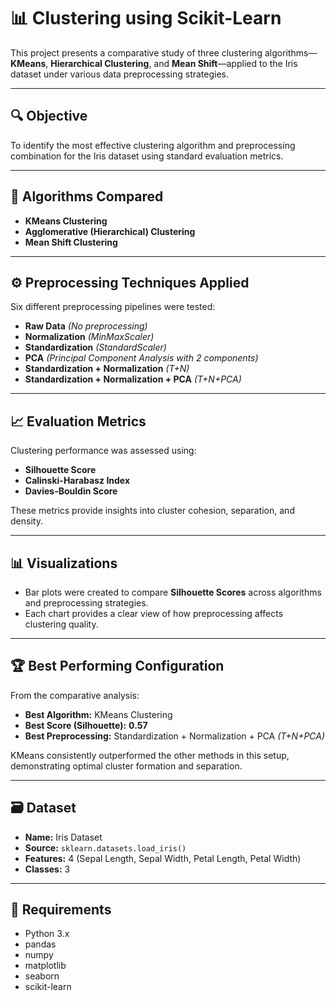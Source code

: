 # 📊 Clustering using Scikit-Learn

This project presents a comparative study of three clustering algorithms—**KMeans**, **Hierarchical Clustering**, and **Mean Shift**—applied to the Iris dataset under various data preprocessing strategies.

---

## 🔍 Objective

To identify the most effective clustering algorithm and preprocessing combination for the Iris dataset using standard evaluation metrics.

---

## 🧠 Algorithms Compared

- **KMeans Clustering**  
- **Agglomerative (Hierarchical) Clustering**  
- **Mean Shift Clustering**

---

## ⚙️ Preprocessing Techniques Applied

Six different preprocessing pipelines were tested:

- **Raw Data** *(No preprocessing)*  
- **Normalization** *(MinMaxScaler)*  
- **Standardization** *(StandardScaler)*  
- **PCA** *(Principal Component Analysis with 2 components)*  
- **Standardization + Normalization** *(T+N)*  
- **Standardization + Normalization + PCA** *(T+N+PCA)*

---

## 📈 Evaluation Metrics

Clustering performance was assessed using:

- **Silhouette Score**  
- **Calinski-Harabasz Index**  
- **Davies-Bouldin Score**

These metrics provide insights into cluster cohesion, separation, and density.

---

## 📊 Visualizations

- Bar plots were created to compare **Silhouette Scores** across algorithms and preprocessing strategies.
- Each chart provides a clear view of how preprocessing affects clustering quality.

---

## 🏆 Best Performing Configuration

From the comparative analysis:

- **Best Algorithm:** KMeans Clustering  
- **Best Score (Silhouette):** **0.57**  
- **Best Preprocessing:** Standardization + Normalization + PCA *(T+N+PCA)*  

KMeans consistently outperformed the other methods in this setup, demonstrating optimal cluster formation and separation.

---

## 🗃️ Dataset

- **Name:** Iris Dataset  
- **Source:** `sklearn.datasets.load_iris()`  
- **Features:** 4 (Sepal Length, Sepal Width, Petal Length, Petal Width)  
- **Classes:** 3

---

## 📝 Requirements

- Python 3.x  
- pandas  
- numpy  
- matplotlib  
- seaborn  
- scikit-learn

